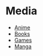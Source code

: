 # Media

* [Anime](../Media/Anime.md)
* [Books](../Media/Books.md)
* [Games](../Media/Games.md)
* [Manga](../Media/Manga.md)